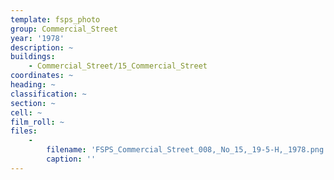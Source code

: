 ```yaml
---
template: fsps_photo
group: Commercial_Street
year: '1978'
description: ~
buildings:
    - Commercial_Street/15_Commercial_Street
coordinates: ~
heading: ~
classification: ~
section: ~
cell: ~
film_roll: ~
files:
    -
        filename: 'FSPS_Commercial_Street_008,_No_15,_19-5-H,_1978.png'
        caption: ''
---
```

